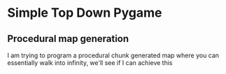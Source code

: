 # Simple Top Down Pygame

## Procedural map generation

I am trying to program a procedural chunk generated map where you can essentially walk into infinity, we'll see if I can achieve this
